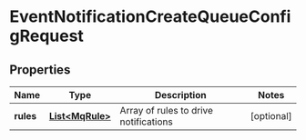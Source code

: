 

# EventNotificationCreateQueueConfigRequest


## Properties

| Name | Type | Description | Notes |
|------------ | ------------- | ------------- | -------------|
|**rules** | [**List&lt;MqRule&gt;**](MqRule.md) | Array of rules to drive notifications |  [optional] |



